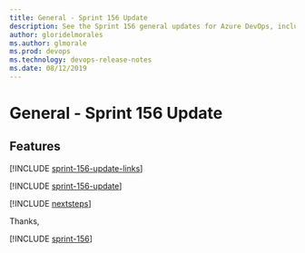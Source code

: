 ```yaml
---
title: General - Sprint 156 Update
description: See the Sprint 156 general updates for Azure DevOps, including next steps.
author: gloridelmorales
ms.author: glmorale
ms.prod: devops
ms.technology: devops-release-notes
ms.date: 08/12/2019
---
```


# General - Sprint 156 Update

## Features

[!INCLUDE [sprint-156-update-links](../_shared/general/sprint-156-update-links.md)]

[!INCLUDE [sprint-156-update](../_shared/general/sprint-156-update.md)]

[!INCLUDE [nextsteps](../_shared/nextsteps.md)]

Thanks,

[!INCLUDE [sprint-156](../_shared/signer/sprint-156.md)]
